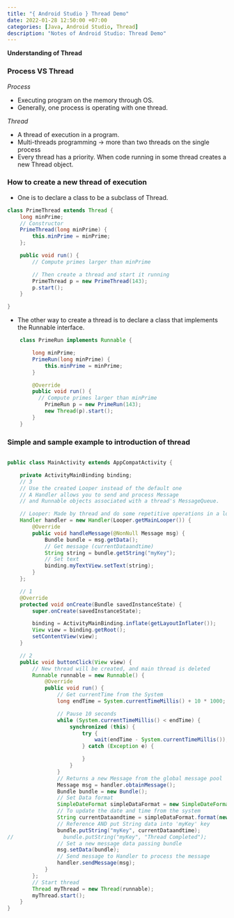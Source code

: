 ```yaml
---
title: "{ Android Studio } Thread Demo"
date: 2022-01-28 12:50:00 +07:00
categories: [Java, Android Studio, Thread]
description: "Notes of Android Studio: Thread Demo"
---
```


**Understanding of Thread**

### Process VS Thread

<em>Process</em>

- Executing program on the memory through OS.
- Generally, one process is operating with one thread.

<em>Thread</em>

- A thread of execution in a program.
- Multi-threads programming &rarr; more than two threads on the single process
- Every thread has a priority. When code running in some thread creates a new Thread object.

### How to create a new thread of execution

- One is to declare a class to be a subclass of Thread.

```java
class PrimeThread extends Thread {
    long minPrime;
    // Constructor
    PrimeThread(long minPrime) {
        this.minPrime = minPrime;
    };

    public void run() {
        // Compute primes larger than minPrime

        // Then create a thread and start it running
        PrimeThread p = new PrimeThread(143);
        p.start();
    }

}
```

- The other way to create a thread is to declare a class that implements the Runnable interface.

```java
    class PrimeRun implements Runnable {

        long minPrime;
        PrimeRun(long minPrime) {
            this.minPrime = minPrime;
        }

        @Override
        public void run() {
          // Compute primes larger than minPrime
            PrimeRun p = new PrimeRun(143);
            new Thread(p).start();
        }
    }
```

### Simple and sample example to introduction of thread

```java

public class MainActivity extends AppCompatActivity {

    private ActivityMainBinding binding;
    // 3
    // Use the created Looper instead of the default one
    // A Handler allows you to send and process Message
    // and Runnable objects associated with a thread's MessageQueue.

    // Looper: Made by thread and do some repetitive operations in a loop
    Handler handler = new Handler(Looper.getMainLooper()) {
        @Override
        public void handleMessage(@NonNull Message msg) {
            Bundle bundle = msg.getData();
            // Get message (currentDataandtime)
            String string = bundle.getString("myKey");
            // Set text
            binding.myTextView.setText(string);
        }
    };

    // 1
    @Override
    protected void onCreate(Bundle savedInstanceState) {
        super.onCreate(savedInstanceState);

        binding = ActivityMainBinding.inflate(getLayoutInflater());
        View view = binding.getRoot();
        setContentView(view);
    }

    // 2
    public void buttonClick(View view) {
        // New thread will be created, and main thread is deleted
        Runnable runnable = new Runnable() {
            @Override
            public void run() {
                // Get currentTime from the System
                long endTime = System.currentTimeMillis() + 10 * 1000;

                // Pause 10 seconds
                while (System.currentTimeMillis() < endTime) {
                    synchronized (this) {
                        try {
                            wait(endTime - System.currentTimeMillis());
                        } catch (Exception e) {

                        }
                    }
                }
                // Returns a new Message from the global message pool
                Message msg = handler.obtainMessage();
                Bundle bundle = new Bundle();
                // Set Data format
                SimpleDateFormat simpleDataFormat = new SimpleDateFormat("yyyy.MM.dd G 'at' HH:mm: ss z");
                // To update the date and time from the system
                String currentDataandtime = simpleDataFormat.format(new Date());
                // Reference AND put String data into 'myKey' key
                bundle.putString("myKey", currentDataandtime);
//                bundle.putString("myKey", "Thread Completed");
                // Set a new message data passing bundle
                msg.setData(bundle);
                // Send message to Handler to process the message
                handler.sendMessage(msg);
            }
        };
        // Start thread
        Thread myThread = new Thread(runnable);
        myThread.start();
    }
}
```
